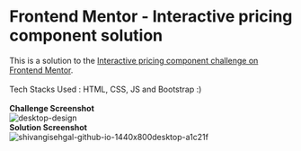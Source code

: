 # Frontend Mentor - Interactive pricing component solution

This is a solution to the [Interactive pricing component challenge on Frontend Mentor](https://www.frontendmentor.io/challenges/interactive-pricing-component-t0m8PIyY8).
<br><br>
Tech Stacks Used : HTML, CSS, JS and Bootstrap :)<br>
<br>**Challenge Screenshot**<br>
![desktop-design](https://user-images.githubusercontent.com/83656526/131251836-a073b352-18c1-4b61-95c2-44476606ceac.jpg)
<br>**Solution Screenshot**<br>
![shivangisehgal-github-io-1440x800desktop-a1c21f](https://user-images.githubusercontent.com/83656526/131251841-c70ad736-ffb1-42a7-8cef-9b5b86e5841d.png)
